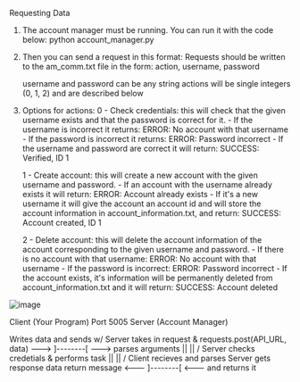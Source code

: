 Requesting Data

1. The account manager must be running. You can run it with the code below:
    python account_manager.py


2. Then you can send a request in this format:
    Requests should be written to the am_comm.txt file in the form:
    action, username, password
    
    username and password can be any string
    actions will be single integers (0, 1, 2) and are described below


3. Options for actions:
    0 - Check credentials: this will check that the given username exists and that the password is correct for it.
        - If the username is incorrect it returns: 
            ERROR: No account with that username
        - If the password is incorrect it returns:
            ERROR: Password incorrect
        - If the username and password are correct it will return:
            SUCCESS: Verified, ID 1
    
    1 - Create account: this will create a new account with the given username and password.
        - If an account with the username already exists it will return:
            ERROR: Account already exists
        - If it's a new username it will give the account an account id and will store the  account information in account_information.txt, and return:
            SUCCESS: Account created, ID 1
    
    2 - Delete account: this will delete the account information of the account corresponding to the given username and password.
        - If there is no account with that username:
            ERROR: No account with that username
        - If the password is incorrect:
            ERROR: Password incorrect
        - If the account exists, it's information will be permanently deleted from account_information.txt and it will return:
            SUCCESS: Account deleted
            


![image](https://github.com/user-attachments/assets/50d4b7a5-7c7e-4cff-b1c2-30dd185d3c76)







Client (Your Program)              Port 5005        Server (Account Manager)

Writes data and sends w/                            Server takes in request &
requests.post(API_URL, data) ---> ]--------[ --->   parses arguments
                                                                ||
                                                                ||
                                                                \/
                                                    Server checks credetials &
                                                    performs task
                                                                ||
                                                                ||
                                                                \/
Client recieves and parses                          Server gets response data 
return message               <--- ]--------[ <---   and returns it

